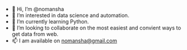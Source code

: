 - 👋 Hi, I’m @nomansha
- 👀 I’m interested in data science and automation.
- 🌱 I’m currently learning Python.
- 💞️ I’m looking to collaborate on the most easiest and convient ways to get data from web.
- 📫 I am available on nomansha@gmail.com

<!---
nomansha/nomansha is a ✨ special ✨ repository because its `README.md` (this file) appears on your GitHub profile.
You can click the Preview link to take a look at your changes.
--->
